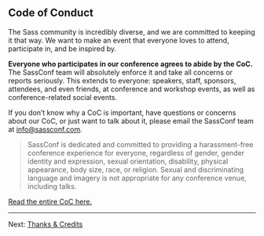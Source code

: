 ## Code of Conduct

The Sass community is incredibly diverse, and we are committed to keeping it that way. We want to make an event that everyone loves to attend, participate in, and be inspired by.

**Everyone who participates in our conference agrees to abide by the CoC.** The SassConf team will absolutely enforce it and take all concerns or reports seriously. This extends to everyone: speakers, staff, sponsors, attendees, and even friends, at conference and workshop events, as well as conference-related social events.

If you don’t know why a CoC is important, have questions or concerns about our CoC, or just want to talk about it, please email the SassConf team at [info@sassconf.com](mailto:info@sassconf.com).

> SassConf is dedicated and committed to providing a harassment-free conference experience for everyone, regardless of gender, gender identity and expression, sexual orientation, disability, physical appearance, body size, race, or religion. Sexual and discriminating language and imagery is not appropriate for any conference venue, including talks.

[Read the entire CoC here.](http://sassconf.com/code-of-conduct/)


* * * 

Next: [Thanks & Credits](https://github.com/SassConf/2015-speaker-cfp/blob/master/docs/thanks.md)